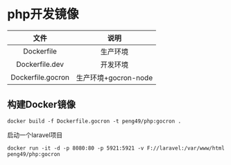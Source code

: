 # php开发镜像
|文件|说明|
|:---:|:---:|
|Dockerfile|生产环境|
|Dockerfile.dev|开发环境|
|Dockerfile.gocron| 生产环境+gocron-node |

## 构建Docker镜像
```shell
docker build -f Dockerfile.gocron -t peng49/php:gocron .
```
启动一个laravel项目

```shell
docker run -it -d -p 8080:80 -p 5921:5921 -v F://laravel:/var/www/html peng49/php:gocron 
```
